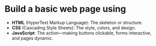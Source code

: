 # Build a basic web page using
- **HTML** (HyperText Markup Language): The skeleton or structure.
- **CSS** (Cascading Style Sheets): The style, colors, and design.
- **JavaScript**: The action—making buttons clickable, forms interactive, and pages dynamic.

